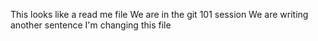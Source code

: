 This looks like a read me file
We are in the git 101 session
We are writing another sentence
I'm changing this file